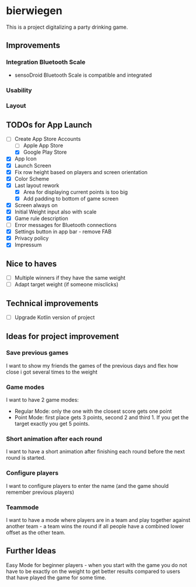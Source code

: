# bierwiegen

This is a project digitalizing a party drinking game. 

## Improvements

### Integration Bluetooth Scale
- sensoDroid Bluetooth Scale is compatible and integrated

### Usability

### Layout

## TODOs for App Launch
- [ ] Create App Store Accounts
  - [ ] Apple App Store
  - [x] Google Play Store

- [x] App Icon
- [x] Launch Screen
- [x] Fix row height based on players and screen orientation
- [x] Color Scheme
- [x] Last layout rework
  - [x] Area for displaying current points is too big
  - [x] Add padding to bottom of game screen
- [x] Screen always on
- [x] Initial Weight input also with scale
- [x] Game rule description
- [ ] Error messages for Bluetooth connections
- [x] Settings button in app bar - remove FAB
- [x] Privacy policy
- [x] Impressum

## Nice to haves
- [ ] Multiple winners if they have the same weight
- [ ] Adapt target weight (if someone misclicks)

## Technical improvements
- [ ] Upgrade Kotlin version of project

## Ideas for project improvement

### Save previous games
I want to show my friends the games of the previous days and flex how close
i got several times to the weight

### Game modes
I want to have 2 game modes:
- Regular Mode: only the one with the closest score gets one point
- Point Mode: first place gets 3 points, second 2 and third 1. If you get the target 
  exactly you get 5 points.

### Short animation after each round
I want to have a short animation after finishing each round before the next round is
started.

### Configure players
I want to configure players to enter the name (and the game should remember previous players)

### Teammode
I want to have a mode where players are in a team and play together against another team - a 
team wins the round if all people have a combined lower offset as the other team.


## Further Ideas
Easy Mode for beginner players - when you start with the game you do not have to be exactly on 
the weight to get better results compared to users that have played the game for some time.
